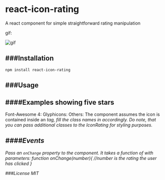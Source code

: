 react-icon-rating
=================

A react component for simple straightforward rating manipulation

gif:

![gif](https://www.dropbox.com/s/z05ic0tx2ws4ts1/ratinggif.gif)

###Installation
---
`npm install react-icon-rating`

###Usage
---
####Examples showing five stars
----
Font-Awesome 4:
    <IconRating toggledClassName="fa fa-star" untoggledClassName="fa fa-star-o"/>
Glyphicons:
    <IconRating toggledClassName="glyphicon glyphicon-star" untoggledClassName="glyphicon glyphicon-star-empty"/>
Others:
    The component assumes the icon is contained inside an <i> tag, fill the class names in accordingly.
    Do note, that you can pass additional classes to the IconRating for styling purposes.

####Events
---
Pass an `onChange` property to the component. It takes a function of with parameters:
    function onChange(number){
      //number is the rating the user has clicked
    }

###License
MIT
